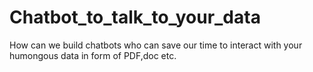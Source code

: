 # Chatbot_to_talk_to_your_data


How can we build chatbots who can save our time to interact with your humongous  data in form of PDF,doc etc.
